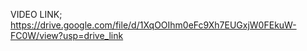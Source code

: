 VIDEO LINK; https://drive.google.com/file/d/1XqOOIhm0eFc9Xh7EUGxjW0FEkuW-FC0W/view?usp=drive_link 
 
